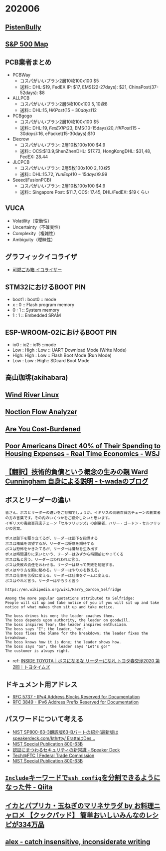# 202006

## [PistenBully](https://www.pistenbully.com/usa/en.html)

## [S&P 500 Map](https://finviz.com/map.ashx)

## PCB業者まとめ
- PCBWay
  - コスパがいいプラン2層10枚100x100 $5
  - 送料:: DHL:$19, FedEX IP: $17, EMS(22-27days): $21, ChinaPost(37-52days): $8
- ALLPCB
  - コスパがいいプラン2層5枚100x100 $5, 10枚$8
  - 送料:: DHL:$15, HK Post(15-30days)$12
- PCBgogo
  - コスパがいいプラン2層10枚100x100 $5
  - 送料:: DHL:$19, FexEXIP:$23, EMS(10-15days)$20, HK Post(15-30days):$16, ePacket(15-30days):$10
- Elecrow
  - コスパがいいプラン: 2層10枚100x100 $4.9
  - 送料:: OCS:$13.9,ShenZhenDHL: $17.73, HongKongDHL: $31,48, FedEX: 28.44
- JLCPCB
  - コスパがいいプラン: 2層5枚100x100 $2, 10枚$5
  - 送料:: DHL:$15.72, YunExp(10-15days)$9.99
- Seeed(FusionPCB)
  - コスパがいいプラン: 2層10枚100x100 $4.9
  - 送料:: Singapore Post: $11.7, OCS: 17.45, DHL/FedEX: $19くらい

## VUCA
- Volatility（変動性）
- Uncertainty（不確実性）
- Complexity（複雑性）
- Ambiguity（曖昧性）

## グラフィックイコライザ
- [可燃ごみ箱 イコライザー](https://drugscore.blog.fc2.com/?tag=%E3%82%A4%E3%82%B3%E3%83%A9%E3%82%A4%E3%82%B6%E3%83%BC)

## STM32におけるBOOT PIN
- boot1 : boot0 :: mode
- x : 0 :: Flash program memory
- 0 : 1 :: System memory
- 1 : 1 :: Embedded SRAM

## ESP-WROOM-02におけるBOOT PIN
- io0 : io2 : io15 ::mode
- Low : High : Low :: UART Download Mode (Write Mode)
- High: High : Low :: Flash Boot Mode (Run Mode)
- Low : Low  : High:: SDcard Boot Mode

## 高山珈琲(akihabara)

## [Wind River Linux](https://www.windriver.com/japan/products/linux/)

## [Noction Flow Analyzer](https://www.noction.com/flow-analyzer)

## [Are You Cost-Burdened](https://www.smartaboutmoney.org/Courses/My-Housing-Plan/Are-You-Cost-Burdened)

## [Poor Americans Direct 40% of Their Spending to Housing Expenses - Real Time Economics - WSJ](https://blogs.wsj.com/economics/2014/05/23/poor-americans-direct-40-of-their-spending-to-housing-expenses/)

## [【翻訳】技術的負債という概念の生みの親 Ward Cunningham 自身による説明 - t-wadaのブログ](https://t-wada.hatenablog.jp/entry/ward-explains-debt-metaphor)

## ボスとリーダーの違い
```
皆さん、ボスとリーダーの違いをご存知でしょうか。イギリスの高級百貨店チェーンの創業者の方の言葉です。その内のいくつかをご紹介したいと思います。
イギリスの高級百貨店チェーン「セルフリッジズ」の創業者、ハリー・ゴードン・セルフリッジの言葉。

ボスは部下を駆り立てるが、リーダーは部下を指導する
ボスは権威を切望するが、リーダーは好意を期待する
ボスは恐怖をかきたてるが、リーダーは情熱を生み出す
ボスは時間通りに来いという、リーダーはみずから時間前にやってくる
ボスは私と言う。リーダーはわれわれと言う。
ボスは失敗の責任をおわせる。リーダーは黙って失敗を処理する。
ボスはやり方を胸に秘める。リーダーはやり方を教える。
ボスは仕事を苦役に変える。リーダーは仕事をゲームに変える。
ボスはやれと言う。リーダーはやろうと言う
```
```
https://en.wikipedia.org/wiki/Harry_Gordon_Selfridge

Among the more popular quotations attributed to Selfridge:
People will sit up and take notice of you if you will sit up and take notice of what makes them sit up and take notice.

The boss drives his men; the leader coaches them.
The boss depends upon authority, the leader on goodwill.
The boss inspires fear; the leader inspires enthusiasm.
The boss says "I"; the leader, "we."
The boss fixes the blame for the breakdown; the leader fixes the breakdown.
The boss knows how it is done; the leader shows how.
The boss says "Go"; the leader says "Let's go!"
The customer is always right.
```
- ref: [INSIDE TOYOTA｜ボスになるな リーダーになれ トヨタ春交渉2020 第2回｜トヨタイムズ](https://toyotatimes.jp/insidetoyota/054.html)

## ドキュメント用アドレス
- [RFC 5737 - IPv4 Address Blocks Reserved for Documentation](https://tools.ietf.org/html/rfc5737)
- [RFC 3849 - IPv6 Address Prefix Reserved for Documentation](https://tools.ietf.org/html/rfc3849)

## パスワードについて考える
- [NIST SP800-63-3翻訳版63-Bパートの紹介(最新版は speakerdeck.com/kthrtty/ ErattaはDes…](https://www.slideshare.net/kthrtty/20171027-nist-sp80063bkthrtty-81333156)
- [NIST Special Publication 800-63B](https://openid-foundation-japan.github.io/800-63-3-final/sp800-63b.ja.html)
- [認証にまつわるセキュリティの新常識 - Speaker Deck](https://speakerdeck.com/kthrtty/ren-zheng-nimatuwarusekiyuriteifalsexin-chang-shi?slide=35)
- [Tech@FTC | Federal Trade Commission](https://www.ftc.gov/news-events/blogs/techftc/2016/03/time-rethink-mandatory-password-)
- [NIST Special Publication 800-63B](https://openid-foundation-japan.github.io/800-63-3-final/sp800-63b.ja.html#appA)

## [`Include`キーワードで`ssh_config`を分割できるようになった件 - Qiita](https://qiita.com/masa0x80/items/ecb692ad93f7d06a07b0)

## [イカとパプリカ・玉ねぎのマリネサラダ by お料理ニャロメ 【クックパッド】 簡単おいしいみんなのレシピが334万品](https://cookpad.com/recipe/6268984)

## [alex - catch insensitive, inconsiderate writing](https://alexjs.com/)